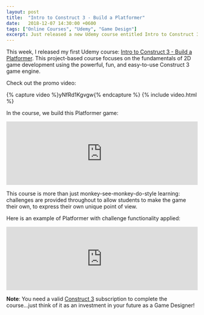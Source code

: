 ```yaml
---
layout: post
title:  "Intro to Construct 3 - Build a Platformer"
date:   2018-12-07 14:30:00 +0600
tags: ["Online Courses", "Udemy", "Game Design"]
excerpt: Just released a new Udemy course entitled Intro to Construct 3 - Build a Platformer
---
```

<p>This week, I released my first Udemy course: <a href="https://www.udemy.com/share/100HTrAEAedF5TRHQ=/" target="_blank" title="Udemy Course: Intro to Construct 3 - Build a Platformer">Intro to Construct 3 - Build a Platformer</a>.  This project-based course focuses on the fundamentals of 2D game development using the powerful, fun, and easy-to-use Construct 3 game engine.</p>
<p>Check out the promo video:</p>
{% capture video %}yNfRd1Kgvgw{% endcapture %}
{% include video.html %}
<p></p>
<p>In the course, we build this Platformer game:</p>
<iframe frameborder="0" src="https://itch.io/embed/335237" width="100%" height="167"></iframe>
<p>This course is more than just monkey-see-monkey-do-style learning: challenges are provided throughout to allow students to make the game their own, to express their own unique point of view.</p>
<p>Here is an example of Platformer with challenge functionality applied:</p>
<iframe frameborder="0" src="https://itch.io/embed/340339" width="100%" height="167"></iframe>
<p><strong>Note</strong>: You need a valid <a href="https://www.construct.net/en/make-games/buy-construct-3" target="_blank" title="Buy Construct 3">Construct 3</a> subscription to complete the course...just think of it as an investment in your future as a Game Designer!</p>